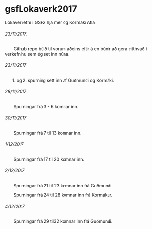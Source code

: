 # gsfLokaverk2017
Lokaverkefni í GSF2 hjá mér og Kormáki Atla

###### 23/11/2017.
&nbsp;&nbsp;&nbsp;&nbsp;&nbsp;&nbsp; Github repo búið til vorum aðeins eftir á en búnir að gera eitthvað í verkefninu sem ég set inn núna.
###### 23/11/2017
&nbsp;&nbsp;&nbsp;&nbsp;&nbsp;&nbsp;1. og 2. spurning sett inn af Guðmundi og Kormáki.
###### 28/11/2017  
&nbsp;&nbsp;&nbsp;&nbsp;&nbsp;&nbsp; Spurningar frá 3 - 6 komnar inn.
###### 30/11/2017 
&nbsp;&nbsp;&nbsp;&nbsp;&nbsp;&nbsp; Spurningar frá 7 til 13 komnar inn.
###### 1/12/2017
&nbsp;&nbsp;&nbsp;&nbsp;&nbsp;&nbsp; Spurningar frá 17 til 20 komnar inn.
###### 2/12/2017 
&nbsp;&nbsp;&nbsp;&nbsp;&nbsp;&nbsp; Spurningar frá 21 til 23 komnar inn frá Guðmundi.

&nbsp;&nbsp;&nbsp;&nbsp;&nbsp;&nbsp; Spurningar frá 24 til 28 komnar inn frá Kormákur.
###### 4/12/2017 
&nbsp;&nbsp;&nbsp;&nbsp;&nbsp;&nbsp; Spurningar frá 29 til32 komnar inn frá Guðmundi.
